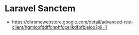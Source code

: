 # Laravel Sanctem

-   https://chromewebstore.google.com/detail/advanced-rest-client/hgmloofddffdnphfgcellkdfbfbjeloo?pli=1
